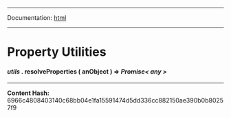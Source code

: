 -----

Documentation: [html](https://docs-beta.ethers.io/)

-----


Property Utilities
==================



#### *utils* . **resolveProperties** ( anObject )  **=>** *Promise< any >*







-----
**Content Hash:** 6966c4808403140c68bb04e1fa15591474d5dd336cc882150ae390b0b80257f9